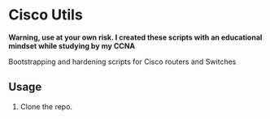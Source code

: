 # Cisco Utils

**Warning, use at your own risk. I created these scripts with an educational mindset while studying by my CCNA**

Bootstrapping and hardening scripts for Cisco routers and Switches

## Usage

1. Clone the repo.
